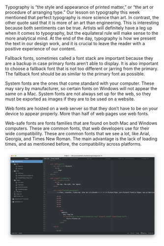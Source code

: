 Typography is “the style and appearance of printed matter,” or “the art or procedure of arranging type.” Our lesson on typography this week mentioned that perfect typography is more science than art. In contrast, the other quote said that it is more of an art than engineering. This is interesting because both sentiments can be true. Artists will definitely have a leg up when it comes to typography, but the equilateral rule will make sense to the more analytical mind. At the end of the day, typography is how we present the text in our design work, and it is crucial to leave the reader with a positive experience of our content.

Fallback fonts, sometimes called a font stack are important because they are a backup in case primary fonts aren’t able to display. It is also important to choose a fallback font that is not too different or jarring from the primary. The fallback font should be as similar to the primary font as possible.

System fonts are the ones that come standard with your computer. These may vary by manufacturer, so certain fonts on Windows will not appear the same on a Mac. System fonts are not always set up for the web, so they must be exported as images if they are to be used on a website.

Web fonts are hosted on a web server so that they don’t have to be on your device to appear properly. More than half of web pages use web fonts.

Web-safe fonts are fonts families that are found on both Mac and Windows computers. These are common fonts, that web developers use for their wide compatibility. These are common fonts that we see a lot, like Arial, Georgia, and Times New Roman. The main advantage is the lack of loading times, and as mentioned before, the compatibility across platforms.


![Screenshot](./images/screenshot11.png)
